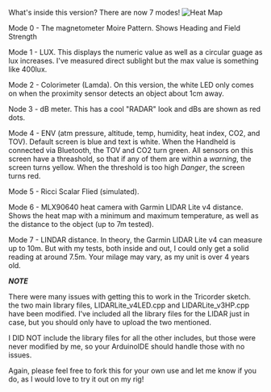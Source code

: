 What's inside this version? There are now 7 modes!
![Heat Map](https://github.com/user-attachments/assets/6acf47bb-608d-4e46-bf2c-fc64e2c8e846)

Mode 0 - The magnetometer Moire Pattern. Shows Heading and Field Strength

Mode 1 - LUX. This displays the numeric value as well as a circular guage as lux increases. I've measured direct sublight but the max value is something like 400lux.

Mode 2 - Colorimeter (Lamda). On this version, the white LED only comes on when the proximity sensor detects an object about 1cm away.

Node 3 - dB meter. This has a cool "RADAR" look and dBs are shown as red dots.

Mode 4 - ENV (atm pressure, altitude, temp, humidity, heat index, CO2, and TOV). Default screen is blue and text is white. When the Handheld is connected via Bluetooth, the TOV and CO2 turn green. All sensors on this screen have a threashold, so that if any of them are within a *warning*, the screen turns yellow. When the threshold is too high *Danger*, the screen turns red.

Mode 5 - Ricci Scalar Flied (simulated).

Mode 6 - MLX90640 heat camera with Garmin LIDAR Lite v4 distance. Shows the heat map with a minimum and maximum temperature, as well as the distance to the object (up to 7m tested). 

Mode 7 - LINDAR distance. In theory, the Garmin LIDAR Lite v4 can measure up to 10m. But with my tests, both inside and out, I could only get a solid reading at around 7.5m. Your milage may vary, as my unit is over 4 years old. 



***NOTE***

There were many issues with getting this to work in the Tricorder sketch. the two main library files, LIDARLite_v4LED.cpp and LIDARLite_v3HP.cpp have been modified. I've included all the library files for the LIDAR just in case, but you should only have to upload the two mentioned.

I DID NOT include the library files for all the other includes, but those were never modified by me, so your ArduinoIDE should handle those with no issues.


Again, please feel free to fork this for your own use and let me know if you do, as I would love to try it out on my rig!
